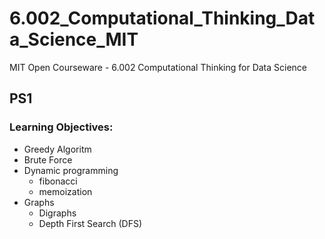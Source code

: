 # 6.002_Computational_Thinking_Data_Science_MIT
MIT Open Courseware - 6.002 Computational Thinking for Data Science

## PS1
### Learning Objectives:
- Greedy Algoritm
- Brute Force
- Dynamic programming 
  - fibonacci
  - memoization 
- Graphs  
  - Digraphs
  - Depth First Search (DFS)
